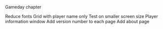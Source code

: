 Gameday chapter

Reduce fonts
Grid with player name only
Test on smaller screen size
Player information window
Add version number to each page
Add about page

